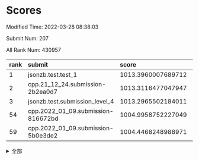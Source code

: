 # Scores

Modified Time: 2022-03-28 08:38:03

Submit Num: 207

All Rank Num: 430957

| rank |               submit               |       score        |       sigma        | pk_num |
| :--- | :--------------------------------- | :----------------- | :----------------- | :----- |
| 1    | jsonzb.test.test_1                 | 1013.3960007689712 | 0.7964977168937806 | 8322   |
| 2    | cpp.21_12_24.submission-2b2ea0d7   | 1013.3116477047947 | 0.804946219038127  | 8332   |
| 3    | jsonzb.test.submission_level_4     | 1013.2965502184011 | 0.8065291803610847 | 8326   |
| 54   | cpp.2022_01_09.submission-816672bd | 1004.9958752227049 | 0.722803644714118  | 8327   |
| 59   | cpp.2022_01_09.submission-5b0e3de2 | 1004.4468248988971 | 0.7216368162198108 | 8328   |


<details>
<summary>全部</summary>

| rank |                 submit                 |       score        |       sigma        | pk_num |
| :--- | :------------------------------------- | :----------------- | :----------------- | :----- |
| 1    | jsonzb.test.test_1                     | 1013.3960007689712 | 0.7964977168937806 | 8322   |
| 2    | cpp.21_12_24.submission-2b2ea0d7       | 1013.3116477047947 | 0.804946219038127  | 8332   |
| 3    | jsonzb.test.submission_level_4         | 1013.2965502184011 | 0.8065291803610847 | 8326   |
| 4    | gobigger.level_3.submission_level_3_33 | 1012.4861142019405 | 0.8415511715563471 | 8330   |
| 5    | gobigger.level_3.submission_level_3_10 | 1011.9283006751617 | 0.7642248060792397 | 8323   |
| 6    | gobigger.level_3.submission_level_3_22 | 1011.4193028427636 | 0.7800663118059388 | 8328   |
| 7    | gobigger.level_3.submission_level_3_47 | 1011.1943781335616 | 0.7665351187009356 | 8328   |
| 8    | gobigger.level_3.submission_level_3_19 | 1011.1533602981284 | 0.7578766591302196 | 8327   |
| 9    | gobigger.level_3.submission_level_3_43 | 1010.9873101655135 | 0.737086564878041  | 8332   |
| 10   | gobigger.level_3.submission_level_3_0  | 1010.9600484556945 | 0.769313286953533  | 8325   |
| 11   | gobigger.level_3.submission_level_3_39 | 1010.9075515798144 | 0.7532425951906062 | 8329   |
| 12   | gobigger.level_3.submission_level_3_48 | 1010.8677073750397 | 0.769743838022649  | 8326   |
| 13   | gobigger.level_3.submission_level_3_24 | 1010.8543502499438 | 0.759095125883981  | 8329   |
| 14   | gobigger.level_3.submission_level_3_17 | 1010.7167329623978 | 0.7384401182717993 | 8328   |
| 15   | gobigger.level_3.submission_level_3_40 | 1010.6231594709144 | 0.7497917380457224 | 8326   |
| 16   | gobigger.level_3.submission_level_3_1  | 1010.6202817163561 | 0.7727035775102877 | 8327   |
| 17   | gobigger.level_3.submission_level_3_2  | 1010.6152097630485 | 0.7810619065457782 | 8331   |
| 18   | gobigger.level_3.submission_level_3_45 | 1010.4943250131608 | 0.7574414000910069 | 8324   |
| 19   | gobigger.level_3.submission_level_3_27 | 1010.4395364102484 | 0.7400387565977472 | 8333   |
| 20   | gobigger.level_3.submission_level_3_9  | 1010.3909065069845 | 0.750582399637733  | 8325   |
| 21   | gobigger.level_3.submission_level_3_31 | 1010.3677680988869 | 0.7802261034608096 | 8325   |
| 22   | gobigger.level_3.submission_level_3_21 | 1010.3228616618721 | 0.7680052260212388 | 8333   |
| 23   | gobigger.level_3.submission_level_3_41 | 1010.2613003939375 | 0.7701077615536701 | 8330   |
| 24   | gobigger.level_3.submission_level_3_25 | 1010.2081001395954 | 0.7489303444392531 | 8325   |
| 25   | gobigger.level_3.submission_level_3_44 | 1010.103105578279  | 0.7498501301918583 | 8329   |
| 26   | gobigger.level_3.submission_level_3_12 | 1010.1019479806982 | 0.7308788936751591 | 8332   |
| 27   | gobigger.level_3.submission_level_3_6  | 1010.0789197769548 | 0.7534408153396843 | 8324   |
| 28   | gobigger.level_3.submission_level_3_49 | 1010.0267969512979 | 0.7697013246842627 | 8325   |
| 29   | gobigger.level_3.submission_level_3_16 | 1009.9402433367056 | 0.7449628311429233 | 8326   |
| 30   | gobigger.level_3.submission_level_3_8  | 1009.8728874926439 | 0.7750350302039813 | 8324   |
| 31   | gobigger.level_3.submission_level_3_11 | 1009.8550035422295 | 0.7574461574935815 | 8327   |
| 32   | gobigger.level_3.submission_level_3_4  | 1009.8034413100457 | 0.7776687546115161 | 8328   |
| 33   | gobigger.level_3.submission_level_3_20 | 1009.7458327356757 | 0.7538009724283511 | 8332   |
| 34   | gobigger.level_3.submission_level_3_30 | 1009.7427502253413 | 0.7728213158415038 | 8333   |
| 35   | gobigger.level_3.submission_level_3_18 | 1009.7334667937089 | 0.7493116584726168 | 8329   |
| 36   | gobigger.level_3.submission_level_3_15 | 1009.7235233325125 | 0.7638072644360068 | 8324   |
| 37   | gobigger.level_3.submission_level_3_37 | 1009.711630986641  | 0.7677212448429899 | 8324   |
| 38   | gobigger.level_3.submission_level_3_38 | 1009.7085022664078 | 0.7452256526760397 | 8329   |
| 39   | gobigger.level_3.submission_level_3_7  | 1009.6398531271246 | 0.7735366626270999 | 8332   |
| 40   | gobigger.level_3.submission_level_3_34 | 1009.5339416866035 | 0.7598025415906465 | 8324   |
| 41   | gobigger.level_3.submission_level_3_5  | 1009.3928456768045 | 0.7594199908024996 | 8328   |
| 42   | gobigger.level_3.submission_level_3_13 | 1009.3790366436914 | 0.7632106455495073 | 8329   |
| 43   | gobigger.level_3.submission_level_3_46 | 1009.3674445839239 | 0.7662560306553048 | 8328   |
| 44   | gobigger.level_3.submission_level_3_23 | 1009.2444703189957 | 0.7419323872451681 | 8324   |
| 45   | gobigger.level_3.submission_level_3_35 | 1009.20270280867   | 0.749699300499754  | 8319   |
| 46   | gobigger.level_3.submission_level_3_29 | 1009.1136532152788 | 0.7502784452060901 | 8330   |
| 47   | gobigger.level_3.submission_level_3_26 | 1009.0517492002563 | 0.7451997389005105 | 8330   |
| 48   | gobigger.level_3.submission_level_3_32 | 1008.9761596814051 | 0.7542787741125888 | 8328   |
| 49   | gobigger.level_3.submission_level_3_14 | 1008.8550762891236 | 0.7401304592495368 | 8327   |
| 50   | gobigger.level_3.submission_level_3_42 | 1008.7897279590625 | 0.7345394547837577 | 8321   |
| 51   | gobigger.level_3.submission_level_3_36 | 1008.7013770466807 | 0.7495069565972823 | 8326   |
| 52   | gobigger.level_3.submission_level_3_28 | 1008.6797980504058 | 0.7354733539164996 | 8326   |
| 53   | gobigger.level_3.submission_level_3_3  | 1008.1430737339464 | 0.754115933940141  | 8327   |
| 54   | cpp.2022_01_09.submission-816672bd     | 1004.9958752227049 | 0.722803644714118  | 8327   |
| 55   | gobigger.level_1.submission_level_1_36 | 1004.8368528726804 | 0.7150046827498013 | 8331   |
| 56   | gobigger.level_1.submission_level_1_23 | 1004.8124345678762 | 0.724016250821403  | 8323   |
| 57   | gobigger.level_1.submission_level_1_32 | 1004.7649469502654 | 0.7220238512126015 | 8320   |
| 58   | gobigger.level_1.submission_level_1_8  | 1004.5489299878399 | 0.7140889736307444 | 8330   |
| 59   | cpp.2022_01_09.submission-5b0e3de2     | 1004.4468248988971 | 0.7216368162198108 | 8328   |
| 60   | gobigger.level_1.submission_level_1_34 | 1004.388815315406  | 0.7164992305187347 | 8328   |
| 61   | gobigger.level_1.submission_level_1_28 | 1004.3292711242881 | 0.7251906845707964 | 8328   |
| 62   | gobigger.level_1.submission_level_1_4  | 1004.2007178370726 | 0.7282611534133098 | 8329   |
| 63   | gobigger.level_1.submission_level_1_6  | 1004.1372980098546 | 0.7109138679423753 | 8329   |
| 64   | gobigger.level_1.submission_level_1_27 | 1004.0938770051449 | 0.7157961913986111 | 8330   |
| 65   | gobigger.level_1.submission_level_1_25 | 1003.9992835342853 | 0.7172848699356921 | 8331   |
| 66   | gobigger.level_1.submission_level_1_33 | 1003.9763721124115 | 0.730264569365636  | 8329   |
| 67   | gobigger.level_1.submission_level_1_45 | 1003.8616189210202 | 0.7178258306851837 | 8323   |
| 68   | gobigger.level_1.submission_level_1_41 | 1003.854195262478  | 0.7246699755942054 | 8326   |
| 69   | gobigger.level_1.submission_level_1_35 | 1003.6650726786131 | 0.7140148508474277 | 8330   |
| 70   | gobigger.level_1.submission_level_1_1  | 1003.6640193050699 | 0.7092653992422857 | 8327   |
| 71   | gobigger.level_1.submission_level_1_37 | 1003.6217382014403 | 0.698391791471038  | 8332   |
| 72   | gobigger.level_1.submission_level_1_46 | 1003.5761599465355 | 0.7213659267320695 | 8333   |
| 73   | gobigger.level_1.submission_level_1_44 | 1003.5019761929321 | 0.7319642977664065 | 8327   |
| 74   | gobigger.level_1.submission_level_1_48 | 1003.4965750227836 | 0.7083510686119182 | 8326   |
| 75   | gobigger.level_1.submission_level_1_22 | 1003.3746139711689 | 0.7254342390567957 | 8326   |
| 76   | gobigger.level_1.submission_level_1_38 | 1003.2408169096295 | 0.7196141938087283 | 8327   |
| 77   | gobigger.level_1.submission_level_1_30 | 1003.233121977514  | 0.7189670754982148 | 8327   |
| 78   | gobigger.level_1.submission_level_1_17 | 1003.2108461927737 | 0.7325555552927289 | 8324   |
| 79   | gobigger.level_1.submission_level_1_29 | 1003.1999056081446 | 0.7267464204709556 | 8329   |
| 80   | gobigger.level_1.submission_level_1_13 | 1003.1258750406712 | 0.7330346821748223 | 8330   |
| 81   | gobigger.level_1.submission_level_1_16 | 1003.121983507743  | 0.7192161645362949 | 8325   |
| 82   | gobigger.level_1.submission_level_1_0  | 1003.0159285142475 | 0.7093631094128715 | 8331   |
| 83   | gobigger.level_1.submission_level_1_14 | 1002.964350430057  | 0.7066728839399845 | 8328   |
| 84   | gobigger.level_1.submission_level_1_9  | 1002.9543887561902 | 0.7192581479841532 | 8326   |
| 85   | gobigger.level_1.submission_level_1_20 | 1002.900488605765  | 0.722398949864793  | 8329   |
| 86   | gobigger.level_1.submission_level_1_47 | 1002.8933857515893 | 0.7216884102515047 | 8327   |
| 87   | gobigger.level_1.submission_level_1_12 | 1002.874460119707  | 0.7171533455987485 | 8326   |
| 88   | gobigger.level_1.submission_level_1_2  | 1002.8470597247065 | 0.71062119037558   | 8328   |
| 89   | gobigger.level_1.submission_level_1_11 | 1002.803896752552  | 0.7178211074495384 | 8324   |
| 90   | gobigger.level_1.submission_level_1_18 | 1002.7837186522653 | 0.7029549841677513 | 8324   |
| 91   | gobigger.level_1.submission_level_1_5  | 1002.7779531277682 | 0.7118753328113201 | 8332   |
| 92   | gobigger.level_1.submission_level_1_49 | 1002.7549282345435 | 0.7076882652027203 | 8332   |
| 93   | gobigger.level_1.submission_level_1_42 | 1002.7352486821526 | 0.7164126814052103 | 8326   |
| 94   | gobigger.level_1.submission_level_1_15 | 1002.6616559379924 | 0.7090392862559203 | 8328   |
| 95   | gobigger.level_1.submission_level_1_21 | 1002.624620333886  | 0.7168709075275116 | 8330   |
| 96   | gobigger.level_1.submission_level_1_39 | 1002.5433135806599 | 0.7147399177586814 | 8326   |
| 97   | gobigger.level_1.submission_level_1_24 | 1002.4320512230788 | 0.7105288683525199 | 8330   |
| 98   | gobigger.level_1.submission_level_1_7  | 1002.3873285082802 | 0.7233353623955449 | 8325   |
| 99   | gobigger.level_1.submission_level_1_43 | 1002.3385410651194 | 0.726178653059608  | 8327   |
| 100  | gobigger.level_1.submission_level_1_3  | 1002.2941580094582 | 0.709405834763748  | 8326   |
| 101  | gobigger.level_1.submission_level_1_31 | 1001.9692121625621 | 0.7106017534735218 | 8329   |
| 102  | gobigger.level_1.submission_level_1_10 | 1001.9461176992535 | 0.706196573008016  | 8329   |
| 103  | gobigger.level_1.submission_level_1_19 | 1001.9149565887986 | 0.7105363661284767 | 8329   |
| 104  | gobigger.level_1.submission_level_1_26 | 1001.6524633033985 | 0.7220523031097592 | 8329   |
| 105  | gobigger.level_1.submission_level_1_40 | 1001.4170480073961 | 0.7026742139590876 | 8335   |
| 106  | gobigger.random.submission_random_41   | 997.7495290336641  | 0.7102933376034661 | 8321   |
| 107  | gobigger.random.submission_random_45   | 997.6664735803549  | 0.7031710560167745 | 8325   |
| 108  | gobigger.random.submission_random_34   | 997.3052913954124  | 0.7050193329035769 | 8325   |
| 109  | gobigger.random.submission_random_9    | 997.0419006878686  | 0.7186334644958737 | 8332   |
| 110  | gobigger.random.submission_random_39   | 996.9707496846731  | 0.7115341040279602 | 8332   |
| 111  | gobigger.random.submission_random_8    | 996.9362217438995  | 0.7221645321152624 | 8326   |
| 112  | gobigger.random.submission_random_27   | 996.9289371176296  | 0.7113651056983574 | 8325   |
| 113  | gobigger.random.submission_random_18   | 996.8300846610641  | 0.7139536166828283 | 8325   |
| 114  | gobigger.random.submission_random_10   | 996.5449874693218  | 0.7115312239342271 | 8330   |
| 115  | gobigger.random.submission_random_7    | 996.529517912762   | 0.7110179005003208 | 8331   |
| 116  | gobigger.random.submission_random_16   | 996.485429401731   | 0.6997193951196532 | 8324   |
| 117  | gobigger.random.submission_random_35   | 996.4038706330247  | 0.711373367266242  | 8325   |
| 118  | gobigger.random.submission_random_26   | 996.3873964983055  | 0.7120234112665796 | 8328   |
| 119  | gobigger.random.submission_random_1    | 996.3674385933276  | 0.7186797241385362 | 8330   |
| 120  | gobigger.random.submission_random_29   | 996.3455460196489  | 0.7093082607378763 | 8329   |
| 121  | gobigger.random.submission_random_28   | 996.3264293702689  | 0.6983571972845822 | 8326   |
| 122  | gobigger.random.submission_random_21   | 996.2922210349711  | 0.7001353110375652 | 8327   |
| 123  | gobigger.random.submission_random_13   | 996.2899843451926  | 0.716143963784634  | 8327   |
| 124  | gobigger.random.submission_random_46   | 996.2384882008906  | 0.715308248709806  | 8332   |
| 125  | gobigger.random.submission_random_19   | 996.204960540581   | 0.7212065994229454 | 8325   |
| 126  | gobigger.random.submission_random_47   | 996.1239988165219  | 0.7042123053395505 | 8326   |
| 127  | gobigger.random.submission_random_23   | 996.11240919754    | 0.7028000851170877 | 8331   |
| 128  | gobigger.random.submission_random_20   | 995.9598647395159  | 0.7032579269445628 | 8323   |
| 129  | gobigger.random.submission_random_12   | 995.9329817163989  | 0.7105274405194542 | 8323   |
| 130  | gobigger.random.submission_random_38   | 995.8998704973092  | 0.7006643135577958 | 8327   |
| 131  | gobigger.random.submission_random_4    | 995.899057801577   | 0.7071980504692027 | 8327   |
| 132  | gobigger.random.submission_random_49   | 995.8903498446572  | 0.698943525334112  | 8326   |
| 133  | gobigger.random.submission_random_6    | 995.8262920026477  | 0.7205487537497338 | 8329   |
| 134  | gobigger.random.submission_random_36   | 995.8188938068396  | 0.7136182834928408 | 8328   |
| 135  | gobigger.random.submission_random_17   | 995.8082957690112  | 0.7135104630323563 | 8332   |
| 136  | gobigger.random.submission_random_14   | 995.7708975068721  | 0.704788162303197  | 8328   |
| 137  | gobigger.random.submission_random_30   | 995.7400792217628  | 0.7175058410217348 | 8325   |
| 138  | gobigger.random.submission_random_44   | 995.7271851428366  | 0.7168759425668125 | 8327   |
| 139  | gobigger.random.submission_random_42   | 995.6498589196332  | 0.7235813390989378 | 8324   |
| 140  | gobigger.random.submission_random_31   | 995.6417453319267  | 0.7084661502912469 | 8328   |
| 141  | gobigger.random.submission_random_2    | 995.6313541136337  | 0.7035328341354079 | 8328   |
| 142  | gobigger.random.submission_random_32   | 995.6150637816163  | 0.7119954078695305 | 8329   |
| 143  | gobigger.random.submission_random_40   | 995.5092840673115  | 0.7158679565650351 | 8329   |
| 144  | gobigger.random.submission_random_22   | 995.4268754311693  | 0.7131858576893633 | 8328   |
| 145  | gobigger.random.submission_random_24   | 995.3443294030556  | 0.7300664645957119 | 8333   |
| 146  | gobigger.random.submission_random_3    | 995.3138168229414  | 0.7083245293245275 | 8327   |
| 147  | gobigger.random.submission_random_43   | 995.2913830239505  | 0.7149334598858117 | 8329   |
| 148  | gobigger.random.submission_random_48   | 995.2689395957195  | 0.7162864971282283 | 8330   |
| 149  | gobigger.random.submission_random_0    | 995.2543566727912  | 0.7161410915333385 | 8323   |
| 150  | gobigger.random.submission_random_37   | 995.2442808878739  | 0.706965140408559  | 8327   |
| 151  | gobigger.random.submission_random_11   | 995.0268238681042  | 0.7370853707395065 | 8323   |
| 152  | gobigger.random.submission_random_25   | 994.8677920964011  | 0.7060813293077118 | 8326   |
| 153  | gobigger.random.submission_random_15   | 994.7971804963046  | 0.7097867602640069 | 8331   |
| 154  | gobigger.random.submission_random_5    | 994.4079125371483  | 0.7233547118912369 | 8326   |
| 155  | gobigger.random.submission_random_33   | 994.217907690998   | 0.7337761699905071 | 8327   |
| 156  | gobigger.level_2.submission_level_2_28 | 993.988097991995   | 0.7238796311570107 | 8324   |
| 157  | gobigger.level_2.submission_level_2_9  | 993.9385895068821  | 0.730440483922592  | 8327   |
| 158  | gobigger.level_2.submission_level_2_6  | 993.8957969811148  | 0.7419238632000396 | 8324   |
| 159  | gobigger.level_2.submission_level_2_12 | 993.5565627048708  | 0.7332650833373695 | 8331   |
| 160  | gobigger.level_2.submission_level_2_29 | 993.4431574292504  | 0.7376519296630891 | 8326   |
| 161  | gobigger.level_2.submission_level_2_30 | 993.363295584042   | 0.7166761515166636 | 8327   |
| 162  | gobigger.level_2.submission_level_2_27 | 993.3179896493322  | 0.7421980805223346 | 8330   |
| 163  | gobigger.level_2.submission_level_2_13 | 993.2520855400323  | 0.7538876237875406 | 8328   |
| 164  | gobigger.level_2.submission_level_2_5  | 993.1904422381251  | 0.7354110704703546 | 8327   |
| 165  | gobigger.level_2.submission_level_2_2  | 993.1302146020672  | 0.738255734517908  | 8331   |
| 166  | gobigger.level_2.submission_level_2_21 | 993.0076090598602  | 0.7461772635570647 | 8327   |
| 167  | gobigger.level_2.submission_level_2_33 | 992.982492412633   | 0.7114523789940453 | 8326   |
| 168  | gobigger.level_2.submission_level_2_0  | 992.9029803080585  | 0.7499997537625541 | 8329   |
| 169  | gobigger.level_2.submission_level_2_38 | 992.8117645469534  | 0.7395802012467886 | 8334   |
| 170  | gobigger.level_2.submission_level_2_39 | 992.7534060880133  | 0.7402682466436706 | 8326   |
| 171  | gobigger.level_2.submission_level_2_47 | 992.6226793350636  | 0.7313001438407375 | 8327   |
| 172  | gobigger.level_2.submission_level_2_46 | 992.5650927176107  | 0.7477250795674166 | 8335   |
| 173  | gobigger.level_2.submission_level_2_3  | 992.5568343303046  | 0.7364880266804997 | 8328   |
| 174  | gobigger.level_2.submission_level_2_4  | 992.5094717038442  | 0.740673708127179  | 8327   |
| 175  | gobigger.level_2.submission_level_2_7  | 992.4556411003255  | 0.7440616619080395 | 8325   |
| 176  | gobigger.level_2.submission_level_2_32 | 992.4179888409107  | 0.7322882691803337 | 8332   |
| 177  | gobigger.level_2.submission_level_2_45 | 992.3884801037435  | 0.7332733777428408 | 8333   |
| 178  | gobigger.level_2.submission_level_2_8  | 992.344406177551   | 0.7412162235999119 | 8329   |
| 179  | gobigger.level_2.submission_level_2_16 | 992.2793960072167  | 0.7428248796390652 | 8328   |
| 180  | gobigger.level_2.submission_level_2_44 | 992.2199328479306  | 0.7283836906003307 | 8330   |
| 181  | gobigger.level_2.submission_level_2_43 | 992.1989987472708  | 0.7330363154231666 | 8328   |
| 182  | gobigger.level_2.submission_level_2_25 | 992.1981069896246  | 0.738699931703462  | 8327   |
| 183  | gobigger.level_2.submission_level_2_10 | 992.1295011738689  | 0.761326339041453  | 8324   |
| 184  | gobigger.level_2.submission_level_2_48 | 992.0789829979898  | 0.7274360508888142 | 8329   |
| 185  | gobigger.level_2.submission_level_2_1  | 992.028721603148   | 0.7557401007182374 | 8320   |
| 186  | gobigger.level_2.submission_level_2_40 | 992.0214182963998  | 0.7523958906829764 | 8329   |
| 187  | gobigger.level_2.submission_level_2_17 | 991.9898031448009  | 0.762443198114027  | 8330   |
| 188  | gobigger.level_2.submission_level_2_19 | 991.8785950504629  | 0.7516884960698669 | 8331   |
| 189  | gobigger.level_2.submission_level_2_49 | 991.8300591232603  | 0.7577306674955263 | 8327   |
| 190  | gobigger.level_2.submission_level_2_31 | 991.6839437476747  | 0.7510992448285466 | 8329   |
| 191  | gobigger.level_2.submission_level_2_34 | 991.6821922591082  | 0.7400696045089483 | 8327   |
| 192  | gobigger.level_2.submission_level_2_22 | 991.652080294334   | 0.7449037569062202 | 8325   |
| 193  | gobigger.level_2.submission_level_2_26 | 991.6436825475762  | 0.7433521106870409 | 8330   |
| 194  | gobigger.level_2.submission_level_2_18 | 991.6118874134219  | 0.7480862959236915 | 8330   |
| 195  | gobigger.level_2.submission_level_2_41 | 991.467552478356   | 0.7511615766769244 | 8324   |
| 196  | gobigger.level_2.submission_level_2_20 | 991.371968842977   | 0.7635625270401207 | 8329   |
| 197  | gobigger.level_2.submission_level_2_36 | 991.3426682105305  | 0.7541192044949677 | 8327   |
| 198  | gobigger.level_2.submission_level_2_23 | 991.245271728616   | 0.7550978669946427 | 8328   |
| 199  | gobigger.level_2.submission_level_2_35 | 991.0471309749265  | 0.7556670772595512 | 8330   |
| 200  | gobigger.level_2.submission_level_2_42 | 990.8187871282325  | 0.7526673001829094 | 8331   |
| 201  | gobigger.level_2.submission_level_2_15 | 990.7822798959945  | 0.7572854188959575 | 8327   |
| 202  | gobigger.level_2.submission_level_2_37 | 990.4242864408752  | 0.7588006367012095 | 8329   |
| 203  | gobigger.level_2.submission_level_2_24 | 990.3231615937452  | 0.7687824489331909 | 8334   |
| 204  | gobigger.level_2.submission_level_2_14 | 990.1090940091092  | 0.7694940187019349 | 8330   |
| 205  | gobigger.level_2.submission_level_2_11 | 990.0416905156939  | 0.7578053406186911 | 8325   |
| 206  | gobigger.none.submission_none_0        | 977.7944108904634  | 1.4174348168869875 | 8327   |
| 207  | gobigger.none.submission_none_1        | 977.3861397370255  | 1.4759270819662222 | 8328   |

</details>